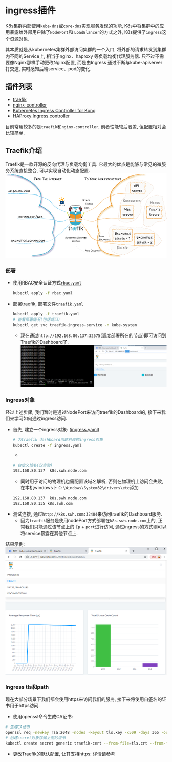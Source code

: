# ingress插件

K8s集群内部使用`kube-dns`或`core-dns`实现服务发现的功能, K8s中将集群中的应用暴露给外部用户除了`NodePort`和
`LoadBlancer`的方式之外, K8s提供了`ingress`这个资源对象.

其本质就是从kubernetes集群外部访问集群的一个入口, 将外部的请求转发到集群内不同的Service上, 相当于nginx、haproxy
等负载均衡代理服务器. 只不过不需要像Nginx那样手动更改Nginx配置, 而是由Ingress 通过不断与kube-apiserver打交道, 
实时感知后端service、pod的变化.


## 插件列表
- [traefik](https://traefik.io/)
- [nginx-controller](https://kubernetes.github.io/ingress-nginx/)
- [Kubernetes Ingress Controller for Kong](https://konghq.com/blog/kubernetes-ingress-controller-for-kong/)
- [HAProxy Ingress controller](https://github.com/jcmoraisjr/haproxy-ingress)

目前常用较多的是`traefik`和`nginx-controller`, 前者性能较后者差, 但配置相对会比较简单.

## Traefik介绍

Traefik是一款开源的反向代理与负载均衡工具. 它最大的优点是能够与常见的微服务系统直接整合, 可以实现自动化动态配置.
![](../../../picture/k8s/ingress/traefik-architecture.png)

### 部署

- 使用RBAC安全认证方式[`rbac.yaml`](rbac.yaml)
    ```bash
    kubectl apply -f rbac.yaml
    ```
- 部署traefik, 部署文件[`traefik.yaml`](traefik.yaml)
    ```bash
    kubectl apply -f traefik.yaml
    # 查看部署情况(包括端口)
    kubectl get svc traefik-ingress-service -n kube-system
    ```
    - 现在通过`http://192.168.80.137:32575`(调度部署所在的节点)即可访问到Traefik的Dashboard了.
    ![](../../../../doc/picture/k8s/ingress/traefik%20port.png)
    
### Ingress对象
经过上述步骤, 我们暂时是通过NodePort来访问traefik的Dashboard的, 接下来我们来学习如何通过ingress访问.
- 首先, 建立一个ingress对象: ([ingress.yaml](ingress.yaml))
    ```bash
    # 为traefik dashboard创建对应的ingress对象
    kubectl create -f ingress.yaml
    ```
    - ~~~`此步骤可不进行`由于ingress必须使用域名, 不支持ip地址, 因此我们需要在虚拟机下`/etc/hosts`中添加一行~~~
    ```bash
    # 自定义域名(仅实验)
    192.168.80.137  k8s.swh.node.com
    ```
    - 同时用于访问的物理机也需配置该域名解析, 否则在物理机上访问会失败, 在本机windows下
    `C:\Windows\System32\drivers\etc`添加
    ```bash
    192.168.80.137  k8s.swh.node.com
    192.168.80.135 k8s.swh.com
    ```
- 测试连接, 通过`http://k8s.swh.com:32404`来访问traefik的Dashboard服务.
    - 因为`traefik`服务是使用nodePort方式部署在`k8s.swh.node.com`上的, 正常我们只能通过该节点上的
    `Ip` + `port`进行访问, 通过ingress的方式则可以将service暴露在其他节点上.

结果示例:
![](../../../../doc/picture/k8s/ingress/ingress%20result.png)



### Ingress tls和path

现在大部分场景下我们都会使用https来访问我们的服务, 接下来将使用自签名的证书用于https访问.
- 使用openssl命令生成CA证书:
```bash
# 生成CA证书
openssl req -newkey rsa:2048 -nodes -keyout tls.key -x509 -days 365 -out tls.crt
# 创建secret对象存储上面的证书
kubectl create secret generic traefik-cert --from-file=tls.crt --from-file=tls.key -n kube-system
```
- 更改Traefik的默认配置, 让其支持https:
[详情请参考](https://www.qikqiak.com/k8s-book/docs/41.ingress%20config.html)
